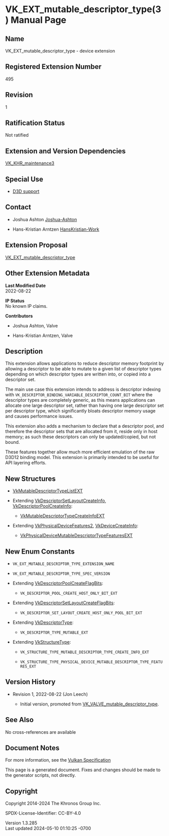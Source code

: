 # VK_EXT_mutable_descriptor_type(3) Manual Page

## Name

VK_EXT_mutable_descriptor_type - device extension



## <a href="#_registered_extension_number" class="anchor"></a>Registered Extension Number

495

## <a href="#_revision" class="anchor"></a>Revision

1

## <a href="#_ratification_status" class="anchor"></a>Ratification Status

Not ratified

## <a href="#_extension_and_version_dependencies" class="anchor"></a>Extension and Version Dependencies

[VK_KHR_maintenance3](https://registry.khronos.org/vulkan/specs/1.3-extensions/man/html/VK_KHR_maintenance3.html)  

## <a href="#_special_use" class="anchor"></a>Special Use

- <a
  href="https://registry.khronos.org/vulkan/specs/1.3-extensions/html/vkspec.html#extendingvulkan-compatibility-specialuse"
  target="_blank" rel="noopener">D3D support</a>

## <a href="#_contact" class="anchor"></a>Contact

- Joshua Ashton <a
  href="https://github.com/KhronosGroup/Vulkan-Docs/issues/new?body=%5BVK_EXT_mutable_descriptor_type%5D%20@Joshua-Ashton%0A*Here%20describe%20the%20issue%20or%20question%20you%20have%20about%20the%20VK_EXT_mutable_descriptor_type%20extension*"
  target="_blank" rel="nofollow noopener"><em></em>Joshua-Ashton</a>

- Hans-Kristian Arntzen <a
  href="https://github.com/KhronosGroup/Vulkan-Docs/issues/new?body=%5BVK_EXT_mutable_descriptor_type%5D%20@HansKristian-Work%0A*Here%20describe%20the%20issue%20or%20question%20you%20have%20about%20the%20VK_EXT_mutable_descriptor_type%20extension*"
  target="_blank" rel="nofollow noopener"><em></em>HansKristian-Work</a>

## <a href="#_extension_proposal" class="anchor"></a>Extension Proposal

[VK_EXT_mutable_descriptor_type](https://github.com/KhronosGroup/Vulkan-Docs/tree/main/proposals/VK_EXT_mutable_descriptor_type.adoc)

## <a href="#_other_extension_metadata" class="anchor"></a>Other Extension Metadata

**Last Modified Date**  
2022-08-22

**IP Status**  
No known IP claims.

**Contributors**  
- Joshua Ashton, Valve

- Hans-Kristian Arntzen, Valve

## <a href="#_description" class="anchor"></a>Description

This extension allows applications to reduce descriptor memory footprint
by allowing a descriptor to be able to mutate to a given list of
descriptor types depending on which descriptor types are written into,
or copied into a descriptor set.

The main use case this extension intends to address is descriptor
indexing with `VK_DESCRIPTOR_BINDING_VARIABLE_DESCRIPTOR_COUNT_BIT`
where the descriptor types are completely generic, as this means
applications can allocate one large descriptor set, rather than having
one large descriptor set per descriptor type, which significantly bloats
descriptor memory usage and causes performance issues.

This extension also adds a mechanism to declare that a descriptor pool,
and therefore the descriptor sets that are allocated from it, reside
only in host memory; as such these descriptors can only be
updated/copied, but not bound.

These features together allow much more efficient emulation of the raw
D3D12 binding model. This extension is primarily intended to be useful
for API layering efforts.

## <a href="#_new_structures" class="anchor"></a>New Structures

- [VkMutableDescriptorTypeListEXT](https://registry.khronos.org/vulkan/specs/1.3-extensions/man/html/VkMutableDescriptorTypeListEXT.html)

- Extending
  [VkDescriptorSetLayoutCreateInfo](https://registry.khronos.org/vulkan/specs/1.3-extensions/man/html/VkDescriptorSetLayoutCreateInfo.html),
  [VkDescriptorPoolCreateInfo](https://registry.khronos.org/vulkan/specs/1.3-extensions/man/html/VkDescriptorPoolCreateInfo.html):

  - [VkMutableDescriptorTypeCreateInfoEXT](https://registry.khronos.org/vulkan/specs/1.3-extensions/man/html/VkMutableDescriptorTypeCreateInfoEXT.html)

- Extending [VkPhysicalDeviceFeatures2](https://registry.khronos.org/vulkan/specs/1.3-extensions/man/html/VkPhysicalDeviceFeatures2.html),
  [VkDeviceCreateInfo](https://registry.khronos.org/vulkan/specs/1.3-extensions/man/html/VkDeviceCreateInfo.html):

  - [VkPhysicalDeviceMutableDescriptorTypeFeaturesEXT](https://registry.khronos.org/vulkan/specs/1.3-extensions/man/html/VkPhysicalDeviceMutableDescriptorTypeFeaturesEXT.html)

## <a href="#_new_enum_constants" class="anchor"></a>New Enum Constants

- `VK_EXT_MUTABLE_DESCRIPTOR_TYPE_EXTENSION_NAME`

- `VK_EXT_MUTABLE_DESCRIPTOR_TYPE_SPEC_VERSION`

- Extending
  [VkDescriptorPoolCreateFlagBits](https://registry.khronos.org/vulkan/specs/1.3-extensions/man/html/VkDescriptorPoolCreateFlagBits.html):

  - `VK_DESCRIPTOR_POOL_CREATE_HOST_ONLY_BIT_EXT`

- Extending
  [VkDescriptorSetLayoutCreateFlagBits](https://registry.khronos.org/vulkan/specs/1.3-extensions/man/html/VkDescriptorSetLayoutCreateFlagBits.html):

  - `VK_DESCRIPTOR_SET_LAYOUT_CREATE_HOST_ONLY_POOL_BIT_EXT`

- Extending [VkDescriptorType](https://registry.khronos.org/vulkan/specs/1.3-extensions/man/html/VkDescriptorType.html):

  - `VK_DESCRIPTOR_TYPE_MUTABLE_EXT`

- Extending [VkStructureType](https://registry.khronos.org/vulkan/specs/1.3-extensions/man/html/VkStructureType.html):

  - `VK_STRUCTURE_TYPE_MUTABLE_DESCRIPTOR_TYPE_CREATE_INFO_EXT`

  - `VK_STRUCTURE_TYPE_PHYSICAL_DEVICE_MUTABLE_DESCRIPTOR_TYPE_FEATURES_EXT`

## <a href="#_version_history" class="anchor"></a>Version History

- Revision 1, 2022-08-22 (Jon Leech)

  - Initial version, promoted from
    [VK_VALVE_mutable_descriptor_type](https://registry.khronos.org/vulkan/specs/1.3-extensions/man/html/VK_VALVE_mutable_descriptor_type.html).

## <a href="#_see_also" class="anchor"></a>See Also

No cross-references are available

## <a href="#_document_notes" class="anchor"></a>Document Notes

For more information, see the <a
href="https://registry.khronos.org/vulkan/specs/1.3-extensions/html/vkspec.html#VK_EXT_mutable_descriptor_type"
target="_blank" rel="noopener">Vulkan Specification</a>

This page is a generated document. Fixes and changes should be made to
the generator scripts, not directly.

## <a href="#_copyright" class="anchor"></a>Copyright

Copyright 2014-2024 The Khronos Group Inc.

SPDX-License-Identifier: CC-BY-4.0

Version 1.3.285  
Last updated 2024-05-10 01:10:25 -0700
